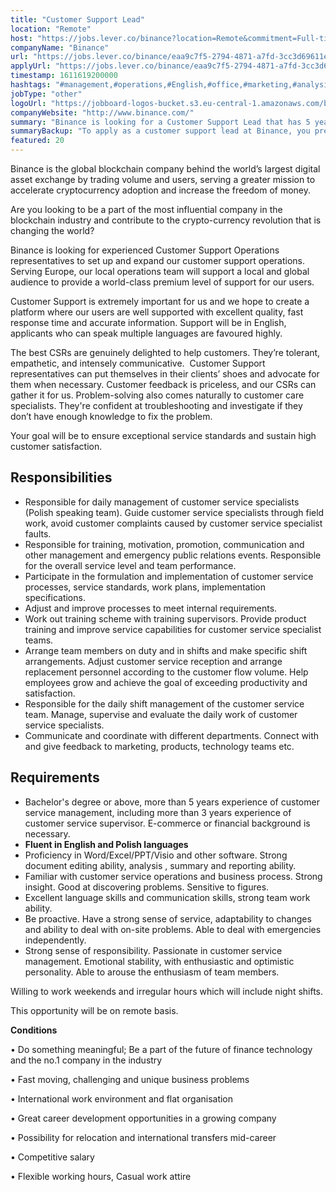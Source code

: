 ```yaml
---
title: "Customer Support Lead"
location: "Remote"
host: "https://jobs.lever.co/binance?location=Remote&commitment=Full-time%3A%20Remote"
companyName: "Binance"
url: "https://jobs.lever.co/binance/eaa9c7f5-2794-4871-a7fd-3cc3d69611e4"
applyUrl: "https://jobs.lever.co/binance/eaa9c7f5-2794-4871-a7fd-3cc3d69611e4/apply"
timestamp: 1611619200000
hashtags: "#management,#operations,#English,#office,#marketing,#analysis,#finance"
jobType: "other"
logoUrl: "https://jobboard-logos-bucket.s3.eu-central-1.amazonaws.com/binance"
companyWebsite: "http://www.binance.com/"
summary: "Binance is looking for a Customer Support Lead that has 5 years experience of customer service management, including more than 3 years experience of customer service supervisor."
summaryBackup: "To apply as a customer support lead at Binance, you preferably need to have some knowledge of: #management, #operations, #office."
featured: 20
---
```


Binance is the global blockchain company behind the world’s largest digital asset exchange by trading volume and users, serving a greater mission to accelerate cryptocurrency adoption and increase the freedom of money.

Are you looking to be a part of the most influential company in the blockchain industry and contribute to the crypto-currency revolution that is changing the world?

Binance is looking for experienced Customer Support Operations representatives to set up and expand our customer support operations. Serving Europe, our local operations team will support a local and global audience to provide a world-class premium level of support for our users. 

Customer Support is extremely important for us and we hope to create a platform where our users are well supported with excellent quality, fast response time and accurate information. Support will be in English, applicants who can speak multiple languages are favoured highly. 

The best CSRs are genuinely delighted to help customers. They’re tolerant, empathetic, and intensely communicative.  Customer Support representatives can put themselves in their clients’ shoes and advocate for them when necessary. Customer feedback is priceless, and our CSRs can gather it for us. Problem-solving also comes naturally to customer care specialists. They're confident at troubleshooting and investigate if they don’t have enough knowledge to fix the problem. 

Your goal will be to ensure exceptional service standards and sustain high customer satisfaction.

## Responsibilities

*   Responsible for daily management of customer service specialists (Polish speaking team). Guide customer service specialists through field work, avoid customer complaints caused by customer service specialist faults.
*   Responsible for training, motivation, promotion, communication and other management and emergency public relations events. Responsible for the overall service level and team performance. 
*   Participate in the formulation and implementation of customer service processes, service standards, work plans, implementation specifications.
*   Adjust and improve processes to meet internal requirements.
*   Work out training scheme with training supervisors. Provide product training and improve service capabilities for customer service specialist teams. 
*   Arrange team members on duty and in shifts and make specific shift arrangements. Adjust customer service reception and arrange replacement personnel according to the customer flow volume. Help employees grow and achieve the goal of exceeding productivity and satisfaction.
*   Responsible for the daily shift management of the customer service team. Manage, supervise and evaluate the daily work of customer service specialists. 
*   Communicate and coordinate with different departments. Connect with and give feedback to marketing, products, technology teams etc.

## Requirements

*   Bachelor's degree or above, more than 5 years experience of customer service management, including more than 3 years experience of customer service supervisor. E-commerce or financial background is necessary.
*   **Fluent in English and Polish languages**
*   Proficiency in Word/Excel/PPT/Visio and other software. Strong document editing ability, analysis , summary and reporting ability.
*   Familiar with customer service operations and business process. Strong insight. Good at discovering problems. Sensitive to figures.
*   Excellent language skills and communication skills, strong team work ability.
*   Be proactive. Have a strong sense of service, adaptability to changes and ability to deal with on-site problems. Able to deal with emergencies independently.
*   Strong sense of responsibility. Passionate in customer service management. Emotional stability, with enthusiastic and optimistic personality. Able to arouse the enthusiasm of team members.

Willing to work weekends and irregular hours which will include night shifts.

This opportunity will be on remote basis.

**Conditions**

• Do something meaningful; Be a part of the future of finance technology and the no.1 company in the industry

• Fast moving, challenging and unique business problems

• International work environment and flat organisation

• Great career development opportunities in a growing company

• Possibility for relocation and international transfers mid-career

• Competitive salary

• Flexible working hours, Casual work attire
